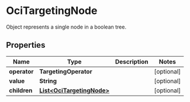 

# OciTargetingNode

Object represents a single node in a boolean tree.

## Properties

Name | Type | Description | Notes
------------ | ------------- | ------------- | -------------
**operator** | **TargetingOperator** |  |  [optional]
**value** | **String** |  |  [optional]
**children** | [**List&lt;OciTargetingNode&gt;**](OciTargetingNode.md) |  |  [optional]



